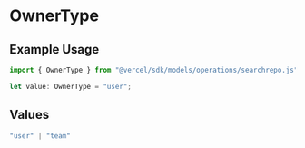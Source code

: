 # OwnerType

## Example Usage

```typescript
import { OwnerType } from "@vercel/sdk/models/operations/searchrepo.js";

let value: OwnerType = "user";
```

## Values

```typescript
"user" | "team"
```
